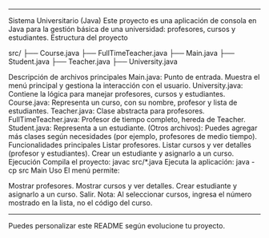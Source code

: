 <hr></hr>
Sistema Universitario (Java)
Este proyecto es una aplicación de consola en Java para la gestión básica de una universidad: profesores, cursos y estudiantes.
Estructura del proyecto

src/
├── Course.java
├── FullTimeTeacher.java
├── Main.java
├── Student.java
├── Teacher.java
├── University.java

Descripción de archivos principales
Main.java: Punto de entrada. Muestra el menú principal y gestiona la interacción con el usuario.
University.java: Contiene la lógica para manejar profesores, cursos y estudiantes.
Course.java: Representa un curso, con su nombre, profesor y lista de estudiantes.
Teacher.java: Clase abstracta para profesores.
FullTimeTeacher.java: Profesor de tiempo completo, hereda de Teacher.
Student.java: Representa a un estudiante.
(Otros archivos): Puedes agregar más clases según necesidades (por ejemplo, profesores de medio tiempo).
Funcionalidades principales
Listar profesores.
Listar cursos y ver detalles (profesor y estudiantes).
Crear un estudiante y asignarlo a un curso.
Ejecución
Compila el proyecto:
javac src/*.java
Ejecuta la aplicación:
java -cp src Main
Uso
El menú permite:


Mostrar profesores.
Mostrar cursos y ver detalles.
Crear estudiante y asignarlo a un curso.
Salir.
Nota: Al seleccionar cursos, ingresa el número mostrado en la lista, no el código del curso.

<hr></hr> Puedes personalizar este README según evolucione tu proyecto.
